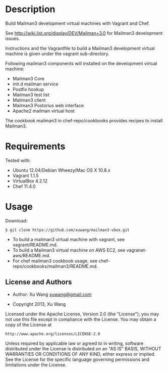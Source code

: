 Description
===========

Build Mailman3 development virtual machines with Vagrant and Chef.

See http://wiki.list.org/display/DEV/Mailman+3.0 for Mailman3 development issues.

Instructions and the Vagrantfile to build a Mailman3 development virtual machine 
is given under the vagrant sub-directory.
	
Following mailman3 components will installed on the development virtual machine:

* Mailman3 Core
* init.d mailman service
* Postfix hookup
* Mailman3 test list
* Mailman3 client
* Mailman3 Postorius web interface
* Apache2 mailman virtual host

The cookbook mailman3 in chef-repo/cookbooks provides recipes to install Mailman3.

Requirements
============
Tested with:

* Ubuntu 12.04/Debian Wheezy/Mac OS X 10.8.x
* Vagrant 1.1.5
* VirtualBox 4.2.12
* Chef 11.4.0
													
Usage
=====

Download:

	$ git clone https://github.com/xuwang/mailman3-vbox.git

* To build a mailman3 virtual machine with vagrant, see vagrant/README.md.
* To build a Mailman3 virtual machine on AWS EC2, see vagranet-aws/README.md.
* For chef mailman3 cookbook usage, see chef-repo/cookbooks/mailman3/README.md.


License and Authors
-------------------
* Author: Xu Wang <xuwang@gmail.com>

* Copyright 2013, Xu Wang

Licensed under the Apache License, Version 2.0 (the "License");
you may not use this file except in compliance with the License.
You may obtain a copy of the License at

    http://www.apache.org/licenses/LICENSE-2.0

Unless required by applicable law or agreed to in writing, software
distributed under the License is distributed on an "AS IS" BASIS,
WITHOUT WARRANTIES OR CONDITIONS OF ANY KIND, either express or implied.
See the License for the specific language governing permissions and
limitations under the License.

